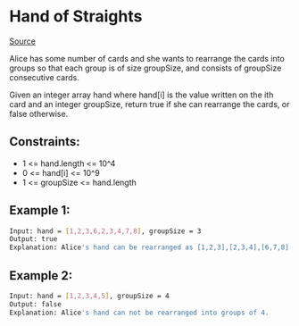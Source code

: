 # Hand of Straights
[Source](https://leetcode.com/problems/hand-of-straights/)

Alice has some number of cards and she wants to rearrange the cards into groups so that each group is of size groupSize, and consists of groupSize consecutive cards.

Given an integer array hand where hand[i] is the value written on the ith card and an integer groupSize, return true if she can rearrange the cards, or false otherwise.

## Constraints:

 - 1 <= hand.length <= 10^4
 - 0 <= hand[i] <= 10^9
 - 1 <= groupSize <= hand.length

## Example 1:
```sh
Input: hand = [1,2,3,6,2,3,4,7,8], groupSize = 3
Output: true
Explanation: Alice's hand can be rearranged as [1,2,3],[2,3,4],[6,7,8]
```

## Example 2:
```sh
Input: hand = [1,2,3,4,5], groupSize = 4
Output: false
Explanation: Alice's hand can not be rearranged into groups of 4.
```